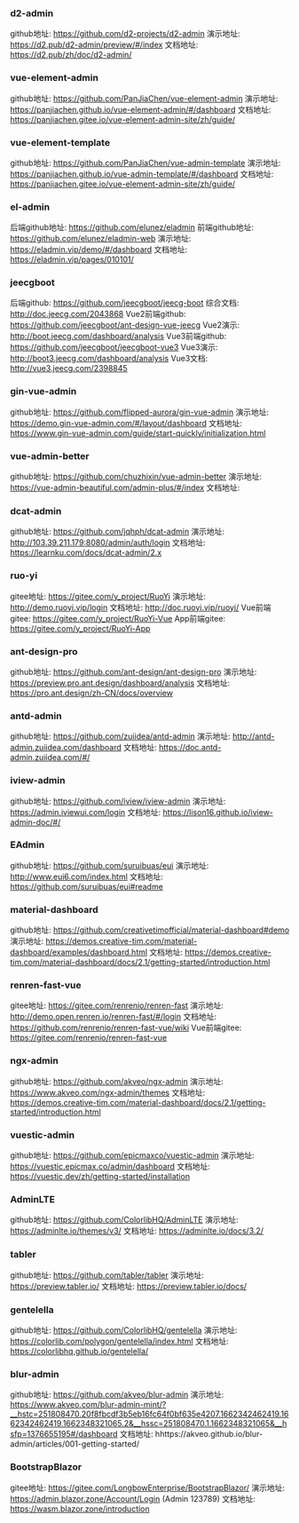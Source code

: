 
### d2-admin

  github地址: https://github.com/d2-projects/d2-admin
  演示地址: https://d2.pub/d2-admin/preview/#/index
  文档地址: https://d2.pub/zh/doc/d2-admin/

### vue-element-admin

  github地址: https://github.com/PanJiaChen/vue-element-admin
  演示地址: https://panjiachen.github.io/vue-element-admin/#/dashboard
  文档地址: https://panjiachen.gitee.io/vue-element-admin-site/zh/guide/

### vue-element-template

  github地址: https://github.com/PanJiaChen/vue-admin-template
  演示地址: https://panjiachen.github.io/vue-admin-template/#/dashboard
  文档地址: https://panjiachen.gitee.io/vue-element-admin-site/zh/guide/

### el-admin

  后端github地址: https://github.com/elunez/eladmin
  前端github地址: https://github.com/elunez/eladmin-web
  演示地址: https://eladmin.vip/demo/#/dashboard
  文档地址: https://eladmin.vip/pages/010101/

### jeecgboot

  后端github: https://github.com/jeecgboot/jeecg-boot
  综合文档: http://doc.jeecg.com/2043868
  Vue2前端github: https://github.com/jeecgboot/ant-design-vue-jeecg
  Vue2演示: http://boot.jeecg.com/dashboard/analysis
  Vue3前端github: https://github.com/jeecgboot/jeecgboot-vue3
  Vue3演示: http://boot3.jeecg.com/dashboard/analysis
  Vue3文档: http://vue3.jeecg.com/2398845

### gin-vue-admin

  github地址: https://github.com/flipped-aurora/gin-vue-admin
  演示地址: https://demo.gin-vue-admin.com/#/layout/dashboard
  文档地址: https://www.gin-vue-admin.com/guide/start-quickly/initialization.html

### vue-admin-better

  github地址: https://github.com/chuzhixin/vue-admin-better
  演示地址: https://vue-admin-beautiful.com/admin-plus/#/index
  文档地址: 

### dcat-admin

  github地址: https://github.com/jqhph/dcat-admin
  演示地址: http://103.39.211.179:8080/admin/auth/login
  文档地址: https://learnku.com/docs/dcat-admin/2.x

### ruo-yi

  gitee地址: https://gitee.com/y_project/RuoYi
  演示地址: http://demo.ruoyi.vip/login
  文档地址: http://doc.ruoyi.vip/ruoyi/
  Vue前端gitee: https://gitee.com/y_project/RuoYi-Vue
  App前端gitee: https://gitee.com/y_project/RuoYi-App

### ant-design-pro

  github地址: https://github.com/ant-design/ant-design-pro
  演示地址: https://preview.pro.ant.design/dashboard/analysis
  文档地址: https://pro.ant.design/zh-CN/docs/overview

### antd-admin

  github地址: https://github.com/zuiidea/antd-admin
  演示地址: http://antd-admin.zuiidea.com/dashboard
  文档地址: https://doc.antd-admin.zuiidea.com/#/

### iview-admin

  github地址: https://github.com/iview/iview-admin
  演示地址: https://admin.iviewui.com/login
  文档地址: https://lison16.github.io/iview-admin-doc/#/

### EAdmin

  github地址: https://github.com/suruibuas/eui
  演示地址: http://www.eui6.com/index.html
  文档地址: https://github.com/suruibuas/eui#readme

### material-dashboard

  github地址: https://github.com/creativetimofficial/material-dashboard#demo
  演示地址: https://demos.creative-tim.com/material-dashboard/examples/dashboard.html
  文档地址: https://demos.creative-tim.com/material-dashboard/docs/2.1/getting-started/introduction.html

### renren-fast-vue

  gitee地址: https://gitee.com/renrenio/renren-fast
  演示地址: http://demo.open.renren.io/renren-fast/#/login
  文档地址: https://github.com/renrenio/renren-fast-vue/wiki
  Vue前端gitee: https://gitee.com/renrenio/renren-fast-vue

### ngx-admin

  github地址: https://github.com/akveo/ngx-admin
  演示地址: https://www.akveo.com/ngx-admin/themes
  文档地址: https://demos.creative-tim.com/material-dashboard/docs/2.1/getting-started/introduction.html

### vuestic-admin

  github地址: https://github.com/epicmaxco/vuestic-admin
  演示地址: https://vuestic.epicmax.co/admin/dashboard
  文档地址: https://vuestic.dev/zh/getting-started/installation

### AdminLTE

  github地址: https://github.com/ColorlibHQ/AdminLTE
  演示地址: https://adminlte.io/themes/v3/
  文档地址: https://adminlte.io/docs/3.2/

### tabler

  github地址: https://github.com/tabler/tabler
  演示地址: https://preview.tabler.io/
  文档地址: https://preview.tabler.io/docs/

### gentelella

  github地址: https://github.com/ColorlibHQ/gentelella
  演示地址: https://colorlib.com/polygon/gentelella/index.html
  文档地址: https://colorlibhq.github.io/gentelella/

### blur-admin

  github地址: https://github.com/akveo/blur-admin
  演示地址: https://www.akveo.com/blur-admin-mint/?__hstc=251808470.20f8fbcdf3b5eb16fc64f0bf635e4207.1662342462419.1662342462419.1662348321065.2&__hssc=251808470.1.1662348321065&__hsfp=1376655195#/dashboard
  文档地址: hhttps://akveo.github.io/blur-admin/articles/001-getting-started/

### BootstrapBlazor

  gitee地址: https://gitee.com/LongbowEnterprise/BootstrapBlazor/
  演示地址: https://admin.blazor.zone/Account/Login (Admin  123789)
  文档地址: https://wasm.blazor.zone/introduction
